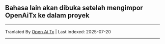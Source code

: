 ## Bahasa lain akan dibuka setelah mengimpor OpenAiTx ke dalam proyek

---

Tranlated By [Open Ai Tx](https://github.com/OpenAiTx/OpenAiTx) | Last indexed: 2025-07-20

---
